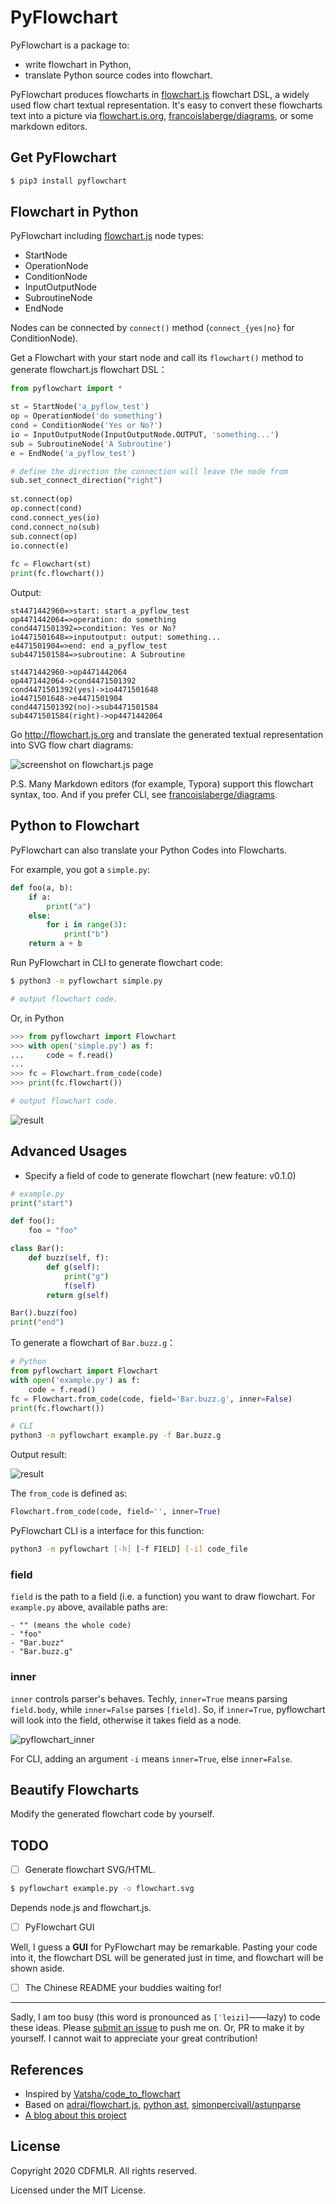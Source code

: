 # PyFlowchart

PyFlowchart is a package to:

- write flowchart in Python,
- translate Python source codes into flowchart.

PyFlowchart produces flowcharts in [flowchart.js](https://github.com/adrai/flowchart.js) flowchart DSL, a widely used flow chart textual representation. It's easy to convert these flowcharts text into a picture via [flowchart.js.org](http://flowchart.js.org), [francoislaberge/diagrams](https://github.com/francoislaberge/diagrams/#flowchart), or some markdown editors. 

## Get PyFlowchart

```sh
$ pip3 install pyflowchart
```

## Flowchart in Python

PyFlowchart including [flowchart.js](https://github.com/adrai/flowchart.js#node-types) node types:

- StartNode
- OperationNode
- ConditionNode
- InputOutputNode
- SubroutineNode
- EndNode

Nodes can be connected by `connect()` method (`connect_{yes|no}` for ConditionNode).

Get a Flowchart with your start node and call its `flowchart()` method to generate flowchart.js flowchart DSL：

```python
from pyflowchart import *

st = StartNode('a_pyflow_test')
op = OperationNode('do something')
cond = ConditionNode('Yes or No?')
io = InputOutputNode(InputOutputNode.OUTPUT, 'something...')
sub = SubroutineNode('A Subroutine')
e = EndNode('a_pyflow_test')

# define the direction the connection will leave the node from
sub.set_connect_direction("right")
    
st.connect(op)
op.connect(cond)
cond.connect_yes(io)
cond.connect_no(sub)
sub.connect(op)
io.connect(e)
 
fc = Flowchart(st)
print(fc.flowchart())
```

Output:

```
st4471442960=>start: start a_pyflow_test
op4471442064=>operation: do something
cond4471501392=>condition: Yes or No?
io4471501648=>inputoutput: output: something...
e4471501904=>end: end a_pyflow_test
sub4471501584=>subroutine: A Subroutine

st4471442960->op4471442064
op4471442064->cond4471501392
cond4471501392(yes)->io4471501648
io4471501648->e4471501904
cond4471501392(no)->sub4471501584
sub4471501584(right)->op4471442064
```

Go http://flowchart.js.org and translate the generated textual representation into SVG flow chart diagrams:

![screenshot on flowchart.js page](https://tva1.sinaimg.cn/large/0081Kckwly1gjzforbn9vj30z00lv12f.jpg)

P.S. Many Markdown editors (for example, Typora) support this flowchart syntax, too. And if you prefer CLI, see [francoislaberge/diagrams](https://github.com/francoislaberge/diagrams/#flowchart).

## Python to Flowchart

PyFlowchart can also translate your Python Codes into Flowcharts.

For example, you got a `simple.py`:

```python
def foo(a, b):
    if a:
        print("a")
    else:
        for i in range(3):
            print("b")
    return a + b
```

Run PyFlowchart in CLI to generate flowchart code:

```sh
$ python3 -m pyflowchart simple.py

# output flowchart code.
```

Or, in Python

```python
>>> from pyflowchart import Flowchart
>>> with open('simple.py') as f:
...     code = f.read()
... 
>>> fc = Flowchart.from_code(code)
>>> print(fc.flowchart())

# output flowchart code.
```

![result](https://tva1.sinaimg.cn/large/0081Kckwly1gjzgay3158j30py0gj442.jpg)

## Advanced Usages

- Specify a field of code to generate flowchart (new feature: v0.1.0)

```python
# example.py
print("start")

def foo():
    foo = "foo"

class Bar():
    def buzz(self, f):
        def g(self):
            print("g")
            f(self)
        return g(self)

Bar().buzz(foo)
print("end")
```

To generate a flowchart of `Bar.buzz.g`：

```python
# Python
from pyflowchart import Flowchart
with open('example.py') as f:
	code = f.read()
fc = Flowchart.from_code(code, field='Bar.buzz.g', inner=False)
print(fc.flowchart())
```

```sh
# CLI
python3 -m pyflowchart example.py -f Bar.buzz.g
```

Output result:

![result](https://tva1.sinaimg.cn/large/0081Kckwly1gl9wdmg9sij30it07xgnm.jpg)


The `from_code` is defined as:

```python
Flowchart.from_code(code, field='', inner=True)
```

PyFlowchart CLI is a interface for this function:

```sh
python3 -m pyflowchart [-h] [-f FIELD] [-i] code_file
```

### field

`field` is the path to a field (i.e. a function) you want to draw flowchart. For `example.py` above, available paths are:

    - "" (means the whole code)
    - "foo"
    - "Bar.buzz"
    - "Bar.buzz.g"

### inner

`inner` controls parser's behaves. Techly, `inner=True` means parsing `field.body`, while `inner=False` parses `[field]`. So, if  `inner=True`, pyflowchart will look into the field, otherwise  it takes field as a node.

![pyflowchart_inner](https://tva1.sinaimg.cn/large/0081Kckwly1gl9xf1uo5fj31d30jr78m.jpg)

For CLI,  adding an argument `-i`  means `inner=True`, else `inner=False`.

## Beautify Flowcharts

Modify the generated flowchart code by yourself.

## TODO

- [ ] Generate flowchart SVG/HTML.

```sh
$ pyflowchart example.py -o flowchart.svg
```

Depends node.js and flowchart.js.

- [ ] PyFlowchart GUI

Well, I guess a **GUI** for PyFlowchart may be remarkable. Pasting your code into it, the flowchart DSL will be generated just in time, and flowchart will be shown aside.

- [ ] The Chinese README your buddies waiting for!

----

Sadly, I am too busy (this word is pronounced as `[ˈlеizi]`——lazy) to code these ideas. Please [submit an issue](https://github.com/cdfmlr/pyflowchart/issues/new) to push me on. Or, PR to make it by yourself. I cannot wait to appreciate your great contribution!

## References

- Inspired by [Vatsha/code_to_flowchart](https://github.com/Vatsha/code_to_flowchart)
- Based on [adrai/flowchart.js](http://flowchart.js.org), [python ast](https://docs.python.org/3/library/ast.html), [simonpercivall/astunparse](https://github.com/simonpercivall/astunparse)
- [A blog about this project](https://clownote.github.io/2020/10/24/blog/PyFlowchart/)

## License

Copyright 2020 CDFMLR. All rights reserved.

Licensed under the MIT License.

